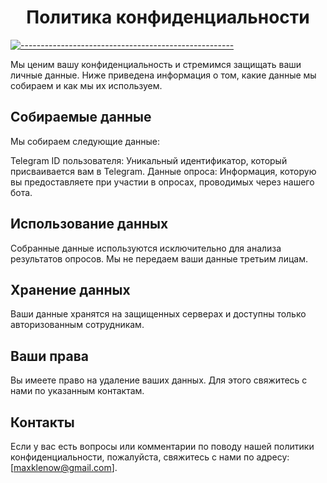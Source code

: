 <h1 align="center">  Политика конфиденциальности </h1>

[![-----------------------------------------------------](https://raw.githubusercontent.com/andreasbm/readme/master/assets/lines/colored.png)](#table-of-contents)

Мы ценим вашу конфиденциальность и стремимся защищать ваши личные данные. Ниже приведена информация о том, какие данные мы собираем и как мы их используем.


## Собираемые данные

Мы собираем следующие данные:


Telegram ID пользователя: Уникальный идентификатор, который присваивается вам в Telegram.
Данные опроса: Информация, которую вы предоставляете при участии в опросах, проводимых через нашего бота.

## Использование данных

Собранные данные используются исключительно для анализа результатов опросов. Мы не передаем ваши данные третьим лицам.


## Хранение данных

Ваши данные хранятся на защищенных серверах и доступны только авторизованным сотрудникам.


## Ваши права

Вы имеете право на удаление ваших данных. Для этого свяжитесь с нами по указанным контактам.


## Контакты

Если у вас есть вопросы или комментарии по поводу нашей политики конфиденциальности, пожалуйста, свяжитесь с нами по адресу: [maxklenow@gmail.com].
